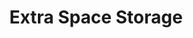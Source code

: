 ---
title: "Extra Space Storage"
url: /east-stroudsburg/extra-space-storage/
shop: storage rental
---